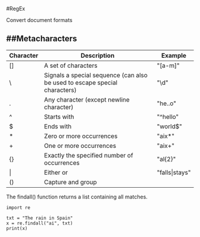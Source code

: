 #RegEx

Convert document formats


##Metacharacters
----------------

| Character | Description                                                                  | Example        |
|-----------|------------------------------------------------------------------------------|----------------|
| []        | A set of characters                                                          | "[a-m]"        |
| \         | Signals a special sequence (can also be used to escape special   characters) | "\d"           |
| .         | Any character (except newline character)                                     | "he..o"        |
| ^         | Starts with                                                                  | "^hello"       |
| $         | Ends with                                                                    | "world$"       |
| *         | Zero or more occurrences                                                     | "aix*"         |
| +         | One or more occurrences                                                      | "aix+"         |
| {}        | Exactly the specified number of occurrences                                  | "al{2}"        |
| \|        | Either or                                                                    | "falls\|stays" |
| ()        | Capture and group                                                            |                |


The findall() function returns a list containing all matches.
```
import re

txt = "The rain in Spain"
x = re.findall("ai", txt)
print(x)
```
